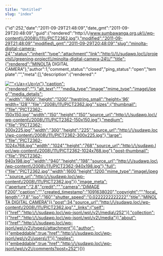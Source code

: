 ```yaml
---
title: "Untitled"
slug: "index"
---
```


{"id":252,"date":"2011-09-29T21:48:09","date\_gmt":"2011-09-29T20:48:09","guid":{"rendered":"http:\\/\\/www.sumbawanga.org.uk\\/wp-content\\/2008\\/11\\/PICT2362.jpg"},"modified":"2011-09-29T21:48:09","modified\_gmt":"2011-09-29T20:48:09","slug":"minolta-digital-camera-24","status":"inherit","type":"attachment","link":"http:\\/\\/sudawp.loc\\/projects\\/greening-project\\/minolta-digital-camera-24\\/","title":{"rendered":"MINOLTA DIGITAL CAMERA"},"author":1,"comment\_status":"closed","ping\_status":"open","template":"","meta":\[\],"description":{"rendered":"

[![\"\"](\"http:\/\/sudawp.loc\/wp-content\/2008\/11\/PICT2362-300x225.jpg\")<\\/a><\\/p>\\n"},"caption":{"rendered":""},"alt\_text":"","media\_type":"image","mime\_type":"image\\/jpeg","media\_details":{"width":"1600","height":"1200","hwstring\_small":"height='96' width='128'","file":"2008\\/11\\/PICT2362.jpg","sizes":{"thumbnail":{"file":"PICT2362-150x150.jpg","width":"150","height":"150","source\_url":"http:\\/\\/sudawp.loc\\/wp-content\\/2008\\/11\\/PICT2362-150x150.jpg"},"medium":{"file":"PICT2362-300x225.jpg","width":"300","height":"225","source\_url":"http:\\/\\/sudawp.loc\\/wp-content\\/2008\\/11\\/PICT2362-300x225.jpg"},"large":{"file":"PICT2362-1024x768.jpg","width":"1024","height":"768","source\_url":"http:\\/\\/sudawp.loc\\/wp-content\\/2008\\/11\\/PICT2362-1024x768.jpg"},"post-thumbnail":{"file":"PICT2362-940x198.jpg","width":"940","height":"198","source\_url":"http:\\/\\/sudawp.loc\\/wp-content\\/2008\\/11\\/PICT2362-940x198.jpg"},"full":{"file":"PICT2362.jpg","width":1600,"height":1200,"mime\_type":"image\\/jpeg","source\_url":"http:\\/\\/sudawp.loc\\/wp-content\\/2008\\/11\\/PICT2362.jpg"}},"image\_meta":{"aperture":"2.8","credit":"","camera":"DiMAGE F200","caption":"","created\_timestamp":"1091638020","copyright":"","focal\_length":"7.8","iso":"160","shutter\_speed":"0.0222222222222","title":"MINOLTA DIGITAL CAMERA"}},"post":34,"source\_url":"http:\\/\\/sudawp.loc\\/wp-content\\/2008\\/11\\/PICT2362.jpg","\_links":{"self":\[{"href":"http:\\/\\/sudawp.loc\\/wp-json\\/wp\\/v2\\/media\\/252"}\],"collection":\[{"href":"http:\\/\\/sudawp.loc\\/wp-json\\/wp\\/v2\\/media"}\],"about":\[{"href":"http:\\/\\/sudawp.loc\\/wp-json\\/wp\\/v2\\/types\\/attachment"}\],"author":\[{"embeddable":true,"href":"http:\\/\\/sudawp.loc\\/wp-json\\/wp\\/v2\\/users\\/1"}\],"replies":\[{"embeddable":true,"href":"http:\\/\\/sudawp.loc\\/wp-json\\/wp\\/v2\\/comments?post=252"}\]}}](http:\/\/sudawp.loc\/wp-content\/2008\/11\/PICT2362.jpg)